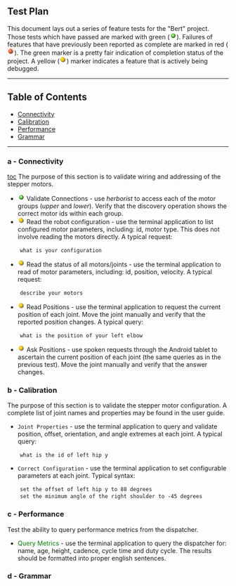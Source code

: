 ## Test Plan

This document lays out a series of feature tests for the "Bert" project. Those tests which have passed are marked with green (![green](/images/ball_green.png)). Failures of features that have previously been reported as complete are marked in red (![red](/images/ball_red.png)). The green marker is a pretty fair indication of completion status of the project. A yellow (![yellow](/images/ball_yellow.png)) marker indicates
a feature that is actively being debugged.


***************************************************************
## Table of Contents <a id="table-of-contents"></a>
  * [Connectivity](#connectivity)
  * [Calibration](#calibration)
  * [Performance](#performance)
  * [Grammar](#grammar)

*********************************************************
### a - Connectivity <a id="connectivity"></a>
[toc](#table-of-contents)
The purpose of this section is to validate wiring and addressing of the stepper motors.
* ![green](/images/ball_green.png) Validate Connections  - use *herborist* to access each of the motor groups (*upper* and *lower*). Verify that the discovery operation shows the correct motor ids within each group.
* ![green](/images/ball_yellow.png) Read the robot configuration - use the terminal application to list configured motor
parameters, including: id, motor type. This does not involve reading the motors directly. A typical request:
```
    what is your configuration
```
* ![yellow](/images/ball_yellow.png) Read the status of all motors/joints - use the terminal application to read of
motor parameters, including: id, position, velocity. A typical request:
```
    describe your motors
```
* ![yellow](/images/ball_yellow.png) Read Positions - use the terminal application to request the current position of each joint. Move the joint manually and verify that the reported position changes. A typical query:
```
    what is the position of your left elbow
```
* ![yellow](/images/ball_yellow.png) Ask Positions - use spoken requests through the
Android tablet to ascertain the current position of each joint (the same queries as in the previous test). Move the joint manually and verify that the answer changes.

### b - Calibration <a id="calibration"></a>
The purpose of this section is to validate the stepper motor configuration.
A complete list of joint names and properties may be found in the user guide.
* `Joint Properties` - use the terminal application to query and validate
position, offset, orientation, and angle extremes at each joint.
A typical query:
```
    what is the id of left hip y
```
* `Correct Configuration` - use the terminal application to set configurable
parameters at each joint. Typical syntax:
```
    set the offset of left hip y to 88 degrees
    set the minimum angle of the right shoulder to -45 degrees
```

### c - Performance <a id="performance"></a>
Test the ability to query performance metrics from the dispatcher.
* <span style="color:green;">Query Metrics</span> - use the terminal application to query
the dispatcher for: name, age, height, cadence, cycle time and duty cycle. The results
should be formatted into proper english sentences.

### d - Grammar <a id="grammar"></a>
